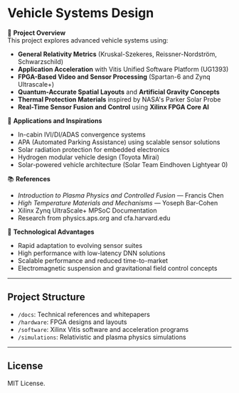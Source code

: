 # Vehicle Systems Design

🔭 **Project Overview**  
This project explores advanced vehicle systems using:

- **General Relativity Metrics** (Kruskal-Szekeres, Reissner-Nordström, Schwarzschild)
- **Application Acceleration** with Vitis Unified Software Platform (UG1393)
- **FPGA-Based Video and Sensor Processing** (Spartan-6 and Zynq Ultrascale+)
- **Quantum-Accurate Spatial Layouts** and **Artificial Gravity Concepts**
- **Thermal Protection Materials** inspired by NASA's Parker Solar Probe
- **Real-Time Sensor Fusion and Control** using **Xilinx FPGA Core AI**

🚀 **Applications and Inspirations**  
- In-cabin IVI/DI/ADAS convergence systems
- APA (Automated Parking Assistance) using scalable sensor solutions
- Solar radiation protection for embedded electronics
- Hydrogen modular vehicle design (Toyota Mirai)
- Solar-powered vehicle architecture (Solar Team Eindhoven Lightyear 0)

📚 **References**  
- *Introduction to Plasma Physics and Controlled Fusion* — Francis Chen  
- *High Temperature Materials and Mechanisms* — Yoseph Bar-Cohen  
- Xilinx Zynq UltraScale+ MPSoC Documentation  
- Research from physics.aps.org and cfa.harvard.edu  

🌌 **Technological Advantages**  
- Rapid adaptation to evolving sensor suites  
- High performance with low-latency DNN solutions  
- Scalable performance and reduced time-to-market  
- Electromagnetic suspension and gravitational field control concepts  

---

## Project Structure

- `/docs`: Technical references and whitepapers
- `/hardware`: FPGA designs and layouts
- `/software`: Xilinx Vitis software and acceleration programs
- `/simulations`: Relativistic and plasma physics simulations

---

## License

MIT License.

